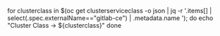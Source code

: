 for clusterclass in $(oc get clusterserviceclass -o json | jq -r '.items[] | select(.spec.externalName=="gitlab-ce") | .metadata.name '); do
  echo "Cluster Class ->  ${clusterclass}"
done
